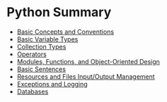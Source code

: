 # Python Summary
<!-- TOC -->
* [Basic Concepts and Conventions](python_summary/basic_concepts_conventions.md)
* [Basic Variable Types](python_summary/variables.md)
* [Collection Types](python_summary/collections.md)
* [Operators](python_summary/operators.md)
* [Modules, Functions, and Object-Oriented Design](python_summary/functions_modules_clases.md)
* [Basic Sentences](python_summary/sentences.md)
* [Resources and Files Input/Output Management](python_summary/resources_and_files_managment.md)
* [Exceptions and Logging](python_summary/exceptions_and_logging.md)
* [Databases](python_summary/databases.md)
<!-- TOC -->



